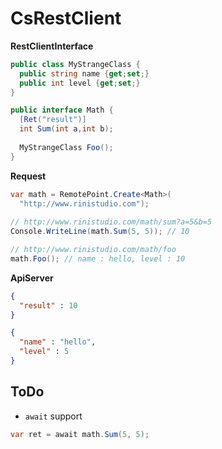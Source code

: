 CsRestClient
====

__RestClientInterface__
```c#
public class MyStrangeClass {
  public string name {get;set;}
  public int level {get;set;}
}
```
```c#
public interface Math {
  [Ret("result")]
  int Sum(int a,int b);
  
  MyStrangeClass Foo();
}
```

__Request__
```c#
var math = RemotePoint.Create<Math>(
  "http://www.rinistudio.com");
  
// http://www.rinistudio.com/math/sum?a=5&b=5
Console.WriteLine(math.Sum(5, 5)); // 10

// http://www.rinistudio.com/math/foo
math.Foo(); // name : hello, level : 10
```

__ApiServer__
```json
{
  "result" : 10
}
```
```json
{
  "name" : "hello",
  "level" : 5
}
```

ToDo
----
* `await` support
```c#
var ret = await math.Sum(5, 5);
```

